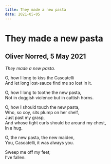 ```yaml
---
title: They made a new pasta
date: 2021-05-05
---
```


# They made a new pasta
## Oliver Norred, 5 May 2021

*They made a new pasta.*

O, how I long to kiss the Cascatelli \
And let long lost-sauce find me so lost in it.

O, how I long to toothe the new pasta, \
Not in doggish violence but in cattish horns.

O, how I should touch the new pasta, \
Who, so coy, sits plump on her shelf, \
Just past my grasp, \
And whose tight curls should be around my chest, \
In a hug.

O, the new pasta, the new maiden, \
You, Cascatelli, it was always you.

Sweep me off my feet; \
I’ve fallen.
